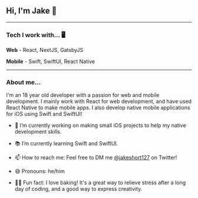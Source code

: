 ## Hi, I'm Jake 👋
---

### Tech I work with... 🖥

**Web** - React, NextJS, GatsbyJS

**Mobile** - Swift, SwiftUI, React Native

---

### About me...

I'm an 18 year old developer with a passion for web and mobile development. I mainly work with React for web development, and have used React Native to make mobile apps. I also develop native mobile applications for iOS  using Swift and SwiftUI!

- 🔭 I’m currently working on making small iOS projects to help my native development skills.

- 📚 I’m currently learning Swift and SwiftUI.

- 📫 How to reach me: Feel free to DM me [@jakeshort127](https://twitter.com/jakeshort127) on Twitter!

- 😄 Pronouns: he/him

- 👨‍🍳 Fun fact: I love baking! It's a great way to relieve stress after a long day of coding, and a good way to express creativity.
